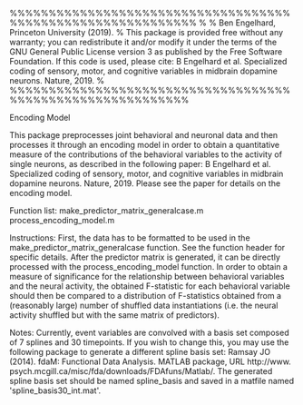 %%%%%%%%%%%%%%%%%%%%%%%%%%%%%%%%%%%%%%%%%%%%%%%%%%%%%%%%%%%%
%
%    Ben Engelhard, Princeton University (2019).
%
This package is provided free without any warranty; you can redistribute it and/or modify it under the terms of the GNU General Public License version 3 as published by the Free Software Foundation. If this code is used, please cite: B Engelhard et al. Specialized coding of sensory, motor, and cognitive variables in midbrain dopamine neurons. Nature, 2019.
%
%%%%%%%%%%%%%%%%%%%%%%%%%%%%%%%%%%%%%%%%%%%%%%%%%%%%%%%%%%%

Encoding Model

This package preprocesses joint behavioral and neuronal data and then processes it through an encoding model in order to obtain a quantitative measure of the contributions of the behavioral variables to the activity of single neurons, as described in the following paper: B Engelhard et al. Specialized coding of sensory, motor, and cognitive variables in midbrain dopamine neurons. Nature, 2019. Please see the paper for details on the encoding model.

Function list:
make_predictor_matrix_generalcase.m
process_encoding_model.m

Instructions:
First, the data has to be formatted to be used in the make_predictor_matrix_generalcase function. See the function header for specific details. After the predictor matrix is generated, it can be directly processed with the process_encoding_model function. In order to obtain a measure of significance for the relationship between behavioral variables and the neural activity, the obtained F-statistic for each behavioral variable should then be compared to a distribution of F-statistics obtained from a (reasonably large) number of shuffled data instantiations (i.e. the neural activity shuffled but with the same matrix of predictors). 

Notes: 
Currently, event variables are convolved with a basis set composed of 7 splines and 30 timepoints. If you wish to change this, you may use the following package to generate a different spline basis set:
Ramsay JO (2014). fdaM: Functional Data Analysis. MATLAB package, URL http://www. psych.mcgill.ca/misc/fda/downloads/FDAfuns/Matlab/.
The generated spline basis set should be named spline_basis and saved in a matfile named 'spline_basis30_int.mat'.


